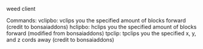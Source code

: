 weed client

Commands:
vclipbo: vclips you the specified amount of blocks forward (credit to bonsaiaddons)
hclipbo: hclips you the specified amount of blocks forward (modified from bonsaiaddons)
tpclip: tpclips you the specified x, y, and z cords away (credit to bonsaiaddons)